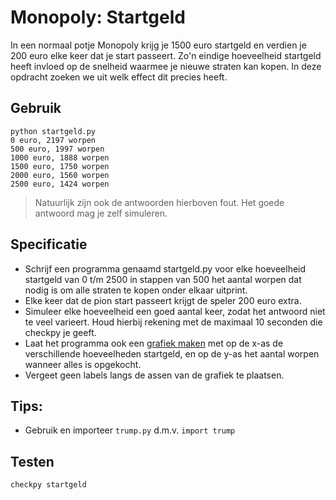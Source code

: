 # Monopoly: Startgeld

In een normaal potje Monopoly krijg je 1500 euro startgeld en verdien je 200 euro elke keer dat je start passeert. Zo'n eindige hoeveelheid startgeld heeft invloed op de snelheid waarmee je nieuwe straten kan kopen. In deze opdracht zoeken we uit welk effect dit precies heeft.


## Gebruik

	python startgeld.py
	0 euro, 2197 worpen
	500 euro, 1997 worpen
	1000 euro, 1888 worpen
	1500 euro, 1750 worpen
	2000 euro, 1560 worpen
	2500 euro, 1424 worpen

> Natuurlijk zijn ook de antwoorden hierboven fout. Het goede antwoord mag je zelf simuleren.


## Specificatie

* Schrijf een programma genaamd startgeld.py voor elke hoeveelheid startgeld van 0 t/m 2500 in stappen van 500 het aantal worpen dat nodig is om alle straten te kopen onder elkaar uitprint.
* Elke keer dat de pion start passeert krijgt de speler 200 euro extra. 
* Simuleer elke hoeveelheid een goed aantal keer, zodat het antwoord niet te veel varieert. Houd hierbij rekening met de maximaal 10 seconden die checkpy je geeft.
* Laat het programma ook een [grafiek maken](/theory/plotting) met op de x-as de verschillende hoeveelheden startgeld, en op de y-as het aantal worpen wanneer alles is opgekocht.
* Vergeet geen labels langs de assen van de grafiek te plaatsen.


## Tips:

* Gebruik en importeer `trump.py` d.m.v. `import trump`

## Testen

	checkpy startgeld
	